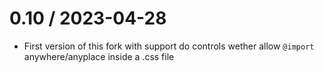 # 0.10 / 2023-04-28

- First version of this fork with support do controls wether allow `@import` anywhere/anyplace inside a .css file
